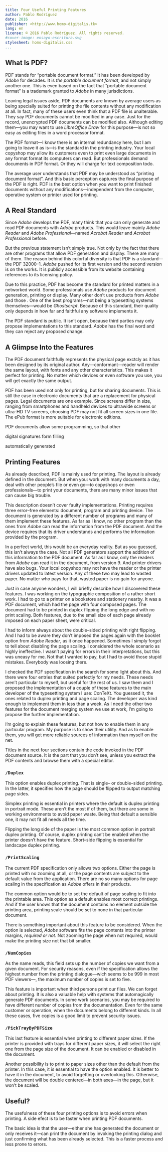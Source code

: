 ```yaml
---
title: Four Useful Printing Features
author: Pablo Rodríguez
date: 2016
publisher: <http://www.homo-digitalis.tk>
lang: en
license: © 2016 Pablo Rodríguez. All rights reserved.
#cover-image: ensayo-escritura.svg
stylesheet: homo-digitalis.css
...
```


## What Is PDF?

PDF stands for “portable document format.” It has been developed by _Adobe_ for decades. It is _the portable document format_, and not simply another one. This is even based on the fact that “portable document format” is a trademark granted to _Adobe_ in many jurisdictions.

Leaving legal issues aside, PDF documents are known by average users as being specially suited for printing the file contents without any modification at all. In fact, many of these users even think that a PDF file is unalterable. They say PDF documents cannot be modified in any case. Just for the record, unencrypted PDF documents can be modified also. Although editing them—you may want to use _LibreOffice Draw_ for this purpose—is not so easy as editing files in a word processor format.

The PDF format—I know there is an internal redundancy here, but I am going to leave it as is—is the standard in the printing industry. Your local copyshop may allow its customers even to print even large documents in any format format its computers can read. But professionals demand documents in PDF format. Or they will charge for text composition todo.

The average user understands that PDF may be understood as “printing document format”. And this basic perception captures the final purpose of the PDF is right. PDF is the best option when you want to print finished documents without any modifications—independent from the computer, operative system or printer used for printing.

## A Real Standard

Since _Adobe_ develops the PDF, many think that you can only generate and read PDF documents with _Adobe_ products. This would leave mainly _Adobe Reader_ and _Adobe Professional_—&#8203;named _Acrobat Reader_ and _Acrobat Professional_ before.

But the previous statement isn’t simply true. Not only by the fact that there are other programs that allow PDF generation and display. There are many of them. The reason behind this colorful diversity is that PDF is a standard—the PDF 32000–1. _Adobe_ pushed for its first version and the second version is on the works. It is publicly accessible from its website containing references to its licensing policy.

Due to this practice, PDF has become the standard for printed matters in a networked world. Some professionals use _Adobe_ products for document generation, printing or display. Many other don’t use products from _Adobe_ and those . One of the best programs—not being a typesetting systems themselves—would be _Ghostscript_. Because of this standard, their quality only depends in how far and faithful any software implements it.

The PDF standard is public. It isn’t open, because third parties may only propose implementations to this standard. _Adobe_ has the final word and they can reject any proposed change.

## A Glimpse Into the Features

The PDF document faithfully represents the physical page exctcly as it has been designed by its original author. Any—conformant—reader will render the same layout, with fonts and any other characteristics. This makes it perfect for printing. No matter which devices or even software you use, you will get exactly the same output.

PDF has been used not only for printing, but for sharing documents. This is still the case in electronic documents that are a replacement for physical pages. Legal documents are one example. Since screens differ in size, ranging from smartphones and handheld devices to ultrawide screens or ultra-HD TV screens, choosing PDF may not fit all screen sizes in one file. The ePub format is more suitable for electronic editions.

PDF documents allow some programming, so that other

digital signatures form filling

automatically generated

## Printing Features

As already described, PDF is mainly used for printing. The layout is already defined in the document. But when you: work with many documents a day, deal with other people’s file or even go—to copyshops or even professionals—to print your documents, there are many minor issues that can cause big trouble.

This description doesn’t cover faulty implementations. Printing requires three error–free elements: document, program and printing device. The document is generated by a different number of programs and many of them implement these features. As far as I know, no other program than the ones from _Adobe_ can read the information from the PDF document. And the device requires that its driver understands and performs the information provided by the program.

In a perfect world, this would be an everyday reality. But as you guessed, this isn’t always the case. Not all PDF generators support the addition of this information to the PDF document. As far as I know, only the readers from _Adobe_ can read it in the document, from version 9. And printer drivers have also bugs. Your local copyshop may not have the reader or the printer drivers updated to latest version. Any of these two may lead to wasted paper. No matter who pays for that, wasted paper is no gain for anyone.

Just in case anyone wonders, I will briefly describe how I discovered these features. I was working on the typographic composition of a rather short work. I had to go to a printer on a bookstore and stationery nearby. It was a PDF document, which had the page with four composed pages. The document had to be printed in duplex flipping the long edge and with no print scaling. Both features, due to the small size of each page already imposed on each paper sheet, were critical.

I had to inform always about the double–sided printing with right flipping. And I had to be aware they don’t imposed the pages again with the booklet option from _Adobe Reader_, as it once happened. Sometimes I simply forgot to tell about disabling the page scaling. I considered the whole scenario as highly ineffective. I wasn’t paying for errors in their interpretations, but this was uneasy for me. Not that I wanted to pay, but I had to avoid those stupid mistakes. Everybody was loosing there.

I checked the PDF specification in the search for some light about this. And there were four entries that suited perfectly for my needs. These needs aren’t particular to myself, but useful for the rest of us. I saw them and I proposed the implementation of a couple of these features to the main developer of the typesetting system I use: <span class="tex-logo">ConTeXt</span>. You guessed it, the ones related to duplex printing and page scaling. The developer was kind enough to implement them in less than a week. As I need the other two features for the document merging system we use at work, I’m going to propose the further implementation.

I’m going to explain these features, but not how to enable them in any particular program. My purpose is to show their utility. And as to enable them, you will get more reliable sources of information than myself on the net.

Titles in the next four sections contain the code invoked in the PDF document source. It is the part that you don’t see, unless you extract the PDF contents and browse them with a special editor.


### `/Duplex`

This option enables duplex printing. That is single– or double–sided printing. In the latter, it specifies how the page should be flipped to output matching page sides.

Simplex printing is essential in printers where the default is duplex printing in portrait mode. These aren’t the most if of them, but there are some in working environments to avoid paper waste. Being that default a sensible one, it may not fit all needs all the time.

Flipping the long side of the paper is the most common option in portrait duplex printing. Of course, duplex printing can’t be enabled when the printer doesn’t have the feature. Short–side flipping is essential for landscape duplex printing.

### `/PrintScaling`

The current PDF specification only allows two options. Either the page is printed with no zooming at all, or the page contents are subject to the default value from the application. There are no so many options for page scaling in the specification as _Adobe_ offers in their products.

The common option would be to set the default of page scaling to fit into the printable area. This option as a default enables most correct printings. And if the user knows that the document contains no element outside the printing area, printing scale should be set to none in that particular document.

There is something important about this feature to be considered. When the option is selected, _Adobe_ software fits the page contents into the printer margins, _required or not_. Not zooming the page when not required, would make the printing size not that bit smaller.

### `/NumCopies`

As the name reads, this field sets up the number of copies we want from a given document. For security reasons, even if the specification allows the highest number from the printing dialogue—wich seems to be 999 in most PDF viewers—, the maximum number of copies is set to five.

This feature is important when third persons print our files. We can forget about printing. It is also a valuable help with systems that automagically generate PDF documents. In some work scenarios, you may be required to have different number of copies from the documentation. Even for the same customer or operation, when the documents belong to different kinds. In all these cases, five copies is a good limit to prevent security issues.

### `/PickTrayByPDFSize`

This last feature is essential when printing to different paper sizes. If the printer is provided with trays for different paper sizes, it will select the right one from the page size of the document. It can be enabled or disabled in the document.

Another possibility is to print to paper sizes other than the default from the printer. In this case, it is essential to have the option enabled. It is better to have it in the document, to avoid forgetting or overlooking this. Otherwise, the document will be double centered—in both axes—in the page, but it won’t be scaled.

## Useful?

The usefulness of these four printing options is to avoid errors when printing. A side efect is to be faster when printing PDF documents.

The basic idea is that the user—either she has generated the document or only receives it—can print the document by invoking the printing dialog and just confirming what has been already selected. This is a faster process and less prone to errors.
